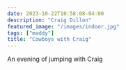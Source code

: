 ```yaml
---
date: 2023-10-22T10:58:08-04:00
description: "Craig Dillon"
featured_image: "/images/indoor.jpg"
tags: ["maddy"]
title: "Cowboys with Craig"
---
```


An evening of jumping with Craig
